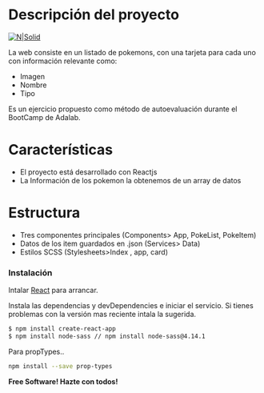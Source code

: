 # Descripción del proyecto

[![N|Solid](https://upload.wikimedia.org/wikipedia/commons/9/98/International_Pok%C3%A9mon_logo.svg)](https://nodesource.com/products/nsolid)

La web consiste en un listado de pokemons, con una tarjeta para cada uno con información relevante como:

- Imagen
- Nombre
- Tipo

Es un ejercicio propuesto como método de autoevaluación durante el BootCamp de Adalab.

# Características

- El proyecto está desarrollado con Reactjs
- La Información de los pokemon la obtenemos de un array de datos

# Estructura

- Tres componentes principales (Components> App, PokeList, PokeItem)
- Datos de los item guardados en .json (Services> Data)
- Estilos SCSS (Stylesheets>Index , app, card)

### Instalación

Intalar [React](https://reactjs.org/) para arrancar.

Instala las dependencias y devDependencies e iniciar el servicio. Si tienes problemas con la versión mas reciente intala la sugerida.

```sh
$ npm install create-react-app
$ npm install node-sass // npm install node-sass@4.14.1
```

Para propTypes..

```sh
npm install --save prop-types
```

**Free Software! Hazte con todos!**
